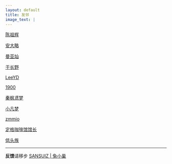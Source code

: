 ```yaml
---
layout: default
title: 友邻
image_text: |
---
```



[陈祖辉](https://racns.com/)

[安大略](http://www.anandalue.com/)

[曼亚灿](https://manyacan.com/)

[于长野](https://rabithua.club/)

[LeeYD](https://www.leeyiding.com/)

[1900](http://1900.live/)

[秦枫鸢梦](https://blog.zwying.com/)

[小凡梦](https://www.xiaofm.cn/)

[zmmio](https://zmmio.com/)

[定格咖啡馆馆长](https://kaix.in/)

[低头族](https://blog.dtz9.com/)

-----

<p><b>反馈</b>请移步 <a href="https://support.qq.com/products/315295"> SANSUIZ | 兔小巢 </a> </p>


<style>
  h2 + p { margin-top: -1.2em; font-size: .8em; }
  article ul { list-style: square; }
</style>
